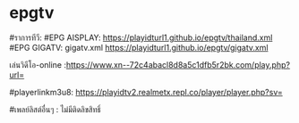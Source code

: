 # epgtv
#ราการทีวี:
#EPG AISPLAY: https://playidturl1.github.io/epgtv/thailand.xml
#EPG GIGATV: gigatv.xml
https://playidturl1.github.io/epgtv/gigatv.xml

เล่นวิดีโอ-online :https://www.xn--72c4abacl8d8a5c1dfb5r2bk.com/play.php?url=

#playerlinkm3u8: https://playidtv2.realmetx.repl.co/player/player.php?sv=

#เพลย์ลิสต์อื่นๆ : ไม่มีติดลิขสิทธิ์
